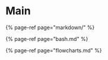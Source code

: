 # Main

{% page-ref page="markdown/" %}

{% page-ref page="bash.md" %}

{% page-ref page="flowcharts.md" %}





